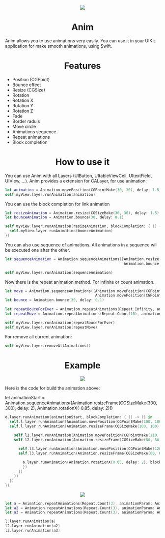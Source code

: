 <p align="center">
  <img src ="https://raw.githubusercontent.com/remirobert/Anim/master/ressources/logo.gif"/>
  <h1 align="center">Anim</h1>
</p>


Anim allows you to use animations very easily. You can use it in your UIKit application for make smooth animations, using Swift. 


<h1 align="center">Features</h1>

 - Position (CGPoint)
 - Bounce effect
 - Resize (CGSize)
 - Rotation
 - Rotation X
 - Rotation Y
 - Rotation Z
 - Fade
 - Border raduis
 - Move circle
 - Animations sequence
 - Repeat animations
 - Block completion
 
<h1 align="center">How to use it</h1>

You can use Anim with all Layers (UIButton, UItableViewCell, UItextField, UIView, ...).
Anim provides a extension for CALayer, for use animation: 

```Swift
let animation = Animation.movePosition(CGPointMake(30, 30), delay: 1.5)
self.myView.layer.runAnimation(animation)
```

You can use the block completion for link animation

```Swift
let resizeAnimation = Animation.resize(CGSizeMake(30, 30), delay: 1.5)
let bounceAnimation = Animation.bounce(30, delay: 0.1)

self.myView.layer.runAnimation(resizeAnimation, blockCompletion: { () -> () in
  self.myView.layer.runAnimation(bounceAnimation)
})
```

You can also use sequence of animations. All animations in a sequence will be executed one after the other.

```Swift
let sequenceAnimation = Animation.sequenceAnimations([Animation.resize(CGSizeMake(30, 30), delay: 1.5),
                                                      Animation.bounce(30, delay: 0.1)])

self.myView.layer.runAnimation(sequenceAnimation)
```

Now there is the repeat animation method. For infinite or count animation.

```Swift
let move = Animation.sequenceAnimations([Animation.movePosition(CGPointMake(10, 10), delay: 1.5),
                                         Animation.movePosition(CGPointMake(30, 30), delay: 1.5)])
let bounce = Animation.bounce(30, delay: 0.1)
                                                      
let repeatBouceForEver = Animation.repeatAnimations(Repeat.Infinity, animationParam: bounce)
let repeatMove = Animation.repeatAnimations(Repeat.Count(10), animationParam: move)

self.myView.layer.runAnimation(repeatBouceForEver)
self.myView.layer.runAnimation(repeatMove)
```

For remove all current animation:

```Swift
self.myView.layer.removeAllAnimations()
```

<h1 align="center">Example</h1>

<p align="center">
  <img src ="https://raw.githubusercontent.com/remirobert/Anim/master/ressources/record1.gif"/>
</p>

Here is the code for build the animation above:


let animationStart = Animation.sequenceAnimations([Animation.resizeFrame(CGSizeMake(300, 300), delay: 2), Animation.rotationX(-0.85, delay: 2)])

```Swift       
o.layer.runAnimation(animationStart, blockCompletion: { () -> () in
  self.l.layer.runAnimation(Animation.movePosition(CGPointMake(100, 100), delay: 2))
  self.l.layer.runAnimation(Animation.resizeFrame(CGSizeMake(100, 100), delay: 2), blockCompletion: { () -> () in

    self.l2.layer.runAnimation(Animation.movePosition(CGPointMake(110, 110), delay: 2))
    self.l2.layer.runAnimation(Animation.resizeFrame(CGSizeMake(80, 80), delay: 2), blockCompletion: { () -> () in

      self.l3.layer.runAnimation(Animation.movePosition(CGPointMake(120, 120), delay: 2))
      self.l3.layer.runAnimation(Animation.resizeFrame(CGSizeMake(60, 60), delay: 2), blockCompletion: { () -> () in
                        
        o.layer.runAnimation(Animation.rotationX(0.85, delay: 2), blockCompletion: { () -> () in
        })
      })
    })
  })
})

```

<p align="center">
  <img src ="https://raw.githubusercontent.com/remirobert/Anim/master/ressources/record2.gif"/>
</p>

```Swift       
let a = Animation.repeatAnimations(Repeat.Count(3), animationParam: Animation.moveCircle(CGRectMake(0, 100, 200, 200), delay: 1))
let a2 = Animation.repeatAnimations(Repeat.Count(3), animationParam: Animation.moveCircle(CGRectMake(0, 100, 200, 200), delay: 1.5))
let a3 = Animation.repeatAnimations(Repeat.Count(3), animationParam: Animation.moveCircle(CGRectMake(0, 100, 200, 200), delay: 2))

l.layer.runAnimation(a)
l2.layer.runAnimation(a2)
l3.layer.runAnimation(a3)
```

